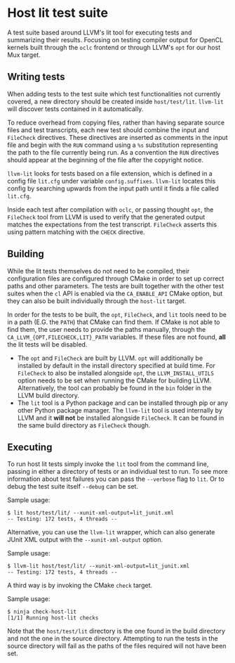 # Host lit test suite

A test suite based around LLVM's lit tool for executing tests and summarizing
their results. Focusing on testing compiler output for OpenCL kernels built
through the `oclc` frontend or through LLVM's `opt` for our host Mux target.

## Writing tests

When adding tests to the test suite which test functionalities not currently
covered, a new directory should be created inside `host/test/lit`. `llvm-lit`
will discover tests contained in it automatically.

To reduce overhead from copying files, rather than having separate source files
and test transcripts, each new test should combine the input and `FileCheck`
directives. These directives are inserted as comments in the input file and
begin with the `RUN` command using a `%s` substitution representing the path to
the file currently being run. As a convention the `RUN` directives should appear
at the beginning of the file after the copyright notice.

`llvm-lit` looks for tests based on a file extension, which is defined in a
config file `lit.cfg` under variable `config.suffixes`. `llvm-lit` locates this
config by searching upwards from the input path until it finds a file called
`lit.cfg`.

Inside each test after compilation with `oclc`, or passing thought `opt`, the
`FileCheck` tool from LLVM is used to verify that the generated output matches
the expectations from the test transcript. `FileCheck` asserts this using
pattern matching with the `CHECK` directive.

## Building

While the lit tests themselves do not need to be compiled, their configuration
files are configured through CMake in order to set up correct paths and other
parameters. The tests are built together with the other test suites when the
`cl` API is enabled via the `CA_ENABLE_API` CMake option, but they
can also be built individually through the `host-lit` target.

In order for the tests to be built, the `opt`, `FileCheck`, and `lit` tools need
to be in a path (E.G. the `PATH`) that CMake can find them. If CMake is not able
to find them, the user needs to provide the paths manually, through the
`CA_LLVM_{OPT,FILECHECK,LIT}_PATH` variables. If these files are not found,
**all** the lit tests will be disabled.

* The `opt` and `FileCheck` are built by LLVM. `opt` will additionally be
  installed by default in the install directory specified at build time. For
  `FileCheck` to also be installed alongside `opt`, the `LLVM_INSTALL_UTILS`
  option needs to be set when running the CMake for building LLVM.
  Alternatively, the tool can probably be found in the `bin` folder in the LLVM
  build directory.
* The `lit` tool is a Python package and can be installed through pip or any
  other Python package manager. The `llvm-lit` tool is used internally by LLVM
  and it **will not** be installed alongside `FileCheck`. It can be found in the
  same build directory as `FileCheck` though.

## Executing

To run host lit tests simply invoke the `lit` tool from the command line,
passing in either a directory of tests or an individual test to run. To see more
information about test failures you can pass the `--verbose` flag to `lit`. Or
to debug the test suite itself `--debug` can be set.

Sample usage:

```console
$ lit host/test/lit/ --xunit-xml-output=lit_junit.xml
-- Testing: 172 tests, 4 threads --
```

Alternative, you can use the `llvm-lit` wrapper, which can also generate JUnit
XML output with the `--xunit-xml-output` option.

Sample usage:

```console
$ llvm-lit host/test/lit/ --xunit-xml-output=lit_junit.xml
-- Testing: 172 tests, 4 threads --
```

A third way is by invoking the CMake `check` target.

Sample usage:

```console
$ ninja check-host-lit
[1/1] Running host-lit checks
```

Note that the `host/test/lit` directory is the one found in the build directory
and not the one in the source directory. Attempting to run the tests in the
source directory will fail as the paths of the files required will not have been
set.
